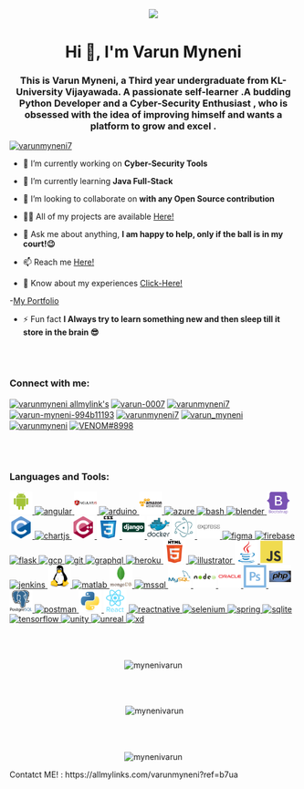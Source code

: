 <p align="center">
  <img src="https://github.com/varun-0007/varun-0007/blob/main/intro_icons/intro-removebg-preview.png" height="500"/>
  </p>
<h1 align="center">Hi 👋, I'm Varun Myneni</h1>
<h3 align="center">This is Varun Myneni, a Third year undergraduate from KL-University Vijayawada. A passionate self-learner .A budding Python Developer and a Cyber-Security Enthusiast , who is obsessed with the idea of improving himself and wants a platform to grow and excel .</h3>

<p align="left"> <a href="https://twitter.com/varunmyneni7" target="blank"><img src="https://img.shields.io/twitter/follow/varunmyneni7?logo=twitter&style=for-the-badge" alt="varunmyneni7" /></a> </p>

- 🔭 I’m currently working on **Cyber-Security Tools**

- 🌱 I’m currently learning **Java Full-Stack**

- 👯 I’m looking to collaborate on **with any Open Source contribution**

- 👨‍💻 All of my projects are available [Here!](https://github.com/varun-0007/)

- 💬 Ask me about anything, **I am happy to help, only if the ball is in my court!😉**

- 📫 Reach me [Here!](https://my.bio/varunmyneni/)

- 📄 Know about my experiences [Click-Here!](https://github.com/varun-0007/varun-0007/blob/main/Varun%20Resume.pdf)

-[My Portfolio](https://mynenivarun.pythonanywhere.com)

- ⚡ Fun fact **I Always try to learn something new and then sleep till it store in the brain 😎**

<br>
<br>
<h3 align="left">Connect with me:</h3>
<p align="left">
<a href="https://my.bio/varunmyneni" target="blank"><img align="center" src="https://github.com/varun-0007/varun-0007/blob/main/intro_icons/image_2021-08-22_195602-removebg-preview.png" alt="varunmyneni allmylink's" height="30" width="40" /></a>
<a href="https://codepen.io/varun-0007" target="blank"><img align="center" src="https://github.com/varun-0007/varun-0007/blob/main/intro_icons/codepen.svg" alt="varun-0007" height="30" width="40" /></a>
<a href="https://twitter.com/varunmyneni7" target="blank"><img align="center" src="https://github.com/varun-0007/varun-0007/blob/main/intro_icons/twitter.svg" alt="varunmyneni7" height="30" width="40" /></a>
<a href="https://linkedin.com/in/varun-myneni-994b11193" target="blank"><img align="center" src="https://github.com/varun-0007/varun-0007/blob/main/intro_icons/linked-in-alt.svg" alt="varun-myneni-994b11193" height="30" width="40" /></a>
<a href="https://fb.com/varunmyneni7" target="blank"><img align="center" src="https://github.com/varun-0007/varun-0007/blob/main/intro_icons/facebook.svg" alt="varunmyneni7" height="30" width="40" /></a>
<a href="https://instagram.com/varun_myneni" target="blank"><img align="center" src="https://github.com/varun-0007/varun-0007/blob/main/intro_icons/instagram.svg" alt="varun_myneni" height="30" width="40" /></a>
<a href="https://www.leetcode.com/varunmyneni" target="blank"><img align="center" src="https://github.com/varun-0007/varun-0007/blob/main/intro_icons/leet-code.svg" alt="varunmyneni" height="30" width="40" /></a>
<a href="https://discord.gg/VENOM#8998" target="blank"><img align="center" src="https://github.com/varun-0007/varun-0007/blob/main/intro_icons/discord.svg" alt="VENOM#8998" height="30" width="40" /></a>
</p>
<br>
<br>
<h3 align="left">Languages and Tools:</h3>
<p align="left"> <a href="https://developer.android.com" target="_blank"> <img src="https://raw.githubusercontent.com/devicons/devicon/master/icons/android/android-original-wordmark.svg" alt="android" width="40" height="40"/> </a> <a href="https://angular.io" target="_blank"> <img src="https://angular.io/assets/images/logos/angular/angular.svg" alt="angular" width="40" height="40"/> </a> <a href="https://angular.io" target="_blank"> <img src="https://raw.githubusercontent.com/devicons/devicon/master/icons/angularjs/angularjs-original-wordmark.svg" alt="angularjs" width="40" height="40"/> </a> <a href="https://www.arduino.cc/" target="_blank"> <img src="https://cdn.worldvectorlogo.com/logos/arduino-1.svg" alt="arduino" width="40" height="40"/> </a> <a href="https://aws.amazon.com" target="_blank"> <img src="https://raw.githubusercontent.com/devicons/devicon/master/icons/amazonwebservices/amazonwebservices-original-wordmark.svg" alt="aws" width="40" height="40"/> </a> <a href="https://azure.microsoft.com/en-in/" target="_blank"> <img src="https://www.vectorlogo.zone/logos/microsoft_azure/microsoft_azure-icon.svg" alt="azure" width="40" height="40"/> </a> <a href="https://www.gnu.org/software/bash/" target="_blank"> <img src="https://www.vectorlogo.zone/logos/gnu_bash/gnu_bash-icon.svg" alt="bash" width="40" height="40"/> </a> <a href="https://www.blender.org/" target="_blank"> <img src="https://download.blender.org/branding/community/blender_community_badge_white.svg" alt="blender" width="40" height="40"/> </a> <a href="https://getbootstrap.com" target="_blank"> <img src="https://raw.githubusercontent.com/devicons/devicon/master/icons/bootstrap/bootstrap-plain-wordmark.svg" alt="bootstrap" width="40" height="40"/> </a> <a href="https://www.cprogramming.com/" target="_blank"> <img src="https://raw.githubusercontent.com/devicons/devicon/master/icons/c/c-original.svg" alt="c" width="40" height="40"/> </a> <a href="https://www.chartjs.org" target="_blank"> <img src="https://www.chartjs.org/media/logo-title.svg" alt="chartjs" width="40" height="40"/> </a> <a href="https://www.w3schools.com/cpp/" target="_blank"> <img src="https://raw.githubusercontent.com/devicons/devicon/master/icons/cplusplus/cplusplus-original.svg" alt="cplusplus" width="40" height="40"/> </a> <a href="https://www.w3schools.com/css/" target="_blank"> <img src="https://raw.githubusercontent.com/devicons/devicon/master/icons/css3/css3-original-wordmark.svg" alt="css3" width="40" height="40"/> </a> <a href="https://www.djangoproject.com/" target="_blank"> <img src="https://raw.githubusercontent.com/devicons/devicon/master/icons/django/django-original.svg" alt="django" width="40" height="40"/> </a> <a href="https://www.docker.com/" target="_blank"> <img src="https://raw.githubusercontent.com/devicons/devicon/master/icons/docker/docker-original-wordmark.svg" alt="docker" width="40" height="40"/> </a> <a href="https://www.electronjs.org" target="_blank"> <img src="https://raw.githubusercontent.com/devicons/devicon/master/icons/electron/electron-original.svg" alt="electron" width="40" height="40"/> </a> <a href="https://expressjs.com" target="_blank"> <img src="https://raw.githubusercontent.com/devicons/devicon/master/icons/express/express-original-wordmark.svg" alt="express" width="40" height="40"/> </a> <a href="https://www.figma.com/" target="_blank"> <img src="https://www.vectorlogo.zone/logos/figma/figma-icon.svg" alt="figma" width="40" height="40"/> </a> <a href="https://firebase.google.com/" target="_blank"> <img src="https://www.vectorlogo.zone/logos/firebase/firebase-icon.svg" alt="firebase" width="40" height="40"/> </a> <a href="https://flask.palletsprojects.com/" target="_blank"> <img src="https://www.vectorlogo.zone/logos/pocoo_flask/pocoo_flask-icon.svg" alt="flask" width="40" height="40"/> </a> <a href="https://cloud.google.com" target="_blank"> <img src="https://www.vectorlogo.zone/logos/google_cloud/google_cloud-icon.svg" alt="gcp" width="40" height="40"/> </a> <a href="https://git-scm.com/" target="_blank"> <img src="https://www.vectorlogo.zone/logos/git-scm/git-scm-icon.svg" alt="git" width="40" height="40"/> </a> <a href="https://graphql.org" target="_blank"> <img src="https://www.vectorlogo.zone/logos/graphql/graphql-icon.svg" alt="graphql" width="40" height="40"/> </a> <a href="https://heroku.com" target="_blank"> <img src="https://www.vectorlogo.zone/logos/heroku/heroku-icon.svg" alt="heroku" width="40" height="40"/> </a> <a href="https://www.w3.org/html/" target="_blank"> <img src="https://raw.githubusercontent.com/devicons/devicon/master/icons/html5/html5-original-wordmark.svg" alt="html5" width="40" height="40"/> </a> <a href="https://www.adobe.com/in/products/illustrator.html" target="_blank"> <img src="https://www.vectorlogo.zone/logos/adobe_illustrator/adobe_illustrator-icon.svg" alt="illustrator" width="40" height="40"/> </a> <a href="https://www.java.com" target="_blank"> <img src="https://raw.githubusercontent.com/devicons/devicon/master/icons/java/java-original.svg" alt="java" width="40" height="40"/> </a> <a href="https://developer.mozilla.org/en-US/docs/Web/JavaScript" target="_blank"> <img src="https://raw.githubusercontent.com/devicons/devicon/master/icons/javascript/javascript-original.svg" alt="javascript" width="40" height="40"/> </a> <a href="https://www.jenkins.io" target="_blank"> <img src="https://www.vectorlogo.zone/logos/jenkins/jenkins-icon.svg" alt="jenkins" width="40" height="40"/> </a> <a href="https://www.linux.org/" target="_blank"> <img src="https://raw.githubusercontent.com/devicons/devicon/master/icons/linux/linux-original.svg" alt="linux" width="40" height="40"/> </a> <a href="https://www.mathworks.com/" target="_blank"> <img src="https://upload.wikimedia.org/wikipedia/commons/2/21/Matlab_Logo.png" alt="matlab" width="40" height="40"/> </a> <a href="https://www.mongodb.com/" target="_blank"> <img src="https://raw.githubusercontent.com/devicons/devicon/master/icons/mongodb/mongodb-original-wordmark.svg" alt="mongodb" width="40" height="40"/> </a> <a href="https://www.microsoft.com/en-us/sql-server" target="_blank"> <img src="https://www.svgrepo.com/show/303229/microsoft-sql-server-logo.svg" alt="mssql" width="40" height="40"/> </a> <a href="https://www.mysql.com/" target="_blank"> <img src="https://raw.githubusercontent.com/devicons/devicon/master/icons/mysql/mysql-original-wordmark.svg" alt="mysql" width="40" height="40"/> </a> <a href="https://nodejs.org" target="_blank"> <img src="https://raw.githubusercontent.com/devicons/devicon/master/icons/nodejs/nodejs-original-wordmark.svg" alt="nodejs" width="40" height="40"/> </a> <a href="https://www.oracle.com/" target="_blank"> <img src="https://raw.githubusercontent.com/devicons/devicon/master/icons/oracle/oracle-original.svg" alt="oracle" width="40" height="40"/> </a> <a href="https://www.photoshop.com/en" target="_blank"> <img src="https://raw.githubusercontent.com/devicons/devicon/master/icons/photoshop/photoshop-line.svg" alt="photoshop" width="40" height="40"/> </a> <a href="https://www.php.net" target="_blank"> <img src="https://raw.githubusercontent.com/devicons/devicon/master/icons/php/php-original.svg" alt="php" width="40" height="40"/> </a> <a href="https://www.postgresql.org" target="_blank"> <img src="https://raw.githubusercontent.com/devicons/devicon/master/icons/postgresql/postgresql-original-wordmark.svg" alt="postgresql" width="40" height="40"/> </a> <a href="https://postman.com" target="_blank"> <img src="https://www.vectorlogo.zone/logos/getpostman/getpostman-icon.svg" alt="postman" width="40" height="40"/> </a> <a href="https://www.python.org" target="_blank"> <img src="https://raw.githubusercontent.com/devicons/devicon/master/icons/python/python-original.svg" alt="python" width="40" height="40"/> </a> <a href="https://reactjs.org/" target="_blank"> <img src="https://raw.githubusercontent.com/devicons/devicon/master/icons/react/react-original-wordmark.svg" alt="react" width="40" height="40"/> </a> <a href="https://reactnative.dev/" target="_blank"> <img src="https://reactnative.dev/img/header_logo.svg" alt="reactnative" width="40" height="40"/> </a> <a href="https://www.selenium.dev" target="_blank"> <img src="https://raw.githubusercontent.com/detain/svg-logos/780f25886640cef088af994181646db2f6b1a3f8/svg/selenium-logo.svg" alt="selenium" width="40" height="40"/> </a> <a href="https://spring.io/" target="_blank"> <img src="https://www.vectorlogo.zone/logos/springio/springio-icon.svg" alt="spring" width="40" height="40"/> </a> <a href="https://www.sqlite.org/" target="_blank"> <img src="https://www.vectorlogo.zone/logos/sqlite/sqlite-icon.svg" alt="sqlite" width="40" height="40"/> </a> <a href="https://www.tensorflow.org" target="_blank"> <img src="https://www.vectorlogo.zone/logos/tensorflow/tensorflow-icon.svg" alt="tensorflow" width="40" height="40"/> </a> <a href="https://unity.com/" target="_blank"> <img src="https://www.vectorlogo.zone/logos/unity3d/unity3d-icon.svg" alt="unity" width="40" height="40"/> </a> <a href="https://unrealengine.com/" target="_blank"> <img src="https://raw.githubusercontent.com/kenangundogan/fontisto/036b7eca71aab1bef8e6a0518f7329f13ed62f6b/icons/svg/brand/unreal-engine.svg" alt="unreal" width="40" height="40"/> </a> <a href="https://www.adobe.com/products/xd.html" target="_blank"> <img src="https://cdn.worldvectorlogo.com/logos/adobe-xd.svg" alt="xd" width="40" height="40"/> </a> </p>
<br>
<br>
<p align="center"><img align="center" src="https://github-readme-stats.vercel.app/api/top-langs?username=mynenivarun&show_icons=true&locale=en&layout=compact" alt="mynenivarun" /></p>
<br>
<br>
<p align="center">&nbsp;<img align="center" src="https://github-readme-stats.vercel.app/api?username=mynenivarun&show_icons=true&locale=en" alt="mynenivarun" /></p>
<br>
<br>
<p align="center"><img align="center" src="https://github-readme-streak-stats.herokuapp.com/?user=mynenivarun&" alt="mynenivarun" /></p>
<p>Contatct ME! : https://allmylinks.com/varunmyneni?ref=b7ua </p>

